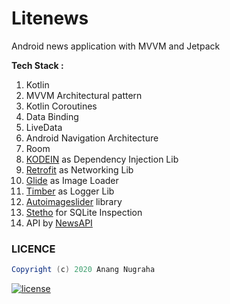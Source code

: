 # Litenews
Android news application with MVVM and Jetpack

**Tech Stack :**

 1. Kotlin
 2. MVVM Architectural pattern
 3. Kotlin Coroutines
 4. Data Binding
 5. LiveData
 6. Android Navigation Architecture
 7. Room
 8. [KODEIN](https://kodein.org/di/) as Dependency Injection Lib
 9. [Retrofit](https://square.github.io/retrofit/) as Networking Lib
 10. [Glide](https://github.com/bumptech/glide) as Image Loader
 11. [Timber](https://github.com/JakeWharton/timber) as Logger Lib
 12. [Autoimageslider](https://github.com/smarteist/Android-Image-Slider) library
 13. [Stetho](http://facebook.github.io/stetho) for SQLite Inspection
 14. API by [NewsAPI](https://newsapi.org/docs) 
 
 ### LICENCE
 ```groovy
Copyright (c) 2020 Anang Nugraha

```
[![license](https://img.shields.io/github/license/DAVFoundation/captain-n3m0.svg?style=flat-square)](https://github.com/anugrahdev/Litenews/blob/master/LICENSE)
